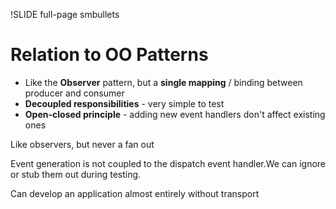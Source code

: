 !SLIDE full-page smbullets

# Relation to OO Patterns #

* Like the __Observer__ pattern, but a __single mapping__ / binding between producer and consumer
* __Decoupled responsibilities__ - very simple to test
* __Open-closed principle__ - adding new event handlers don't affect existing ones

<p class="notes">
Like observers, but never a fan out

Event generation is not coupled to the dispatch event handler.We can ignore or stub them out during
testing.

Can develop an application almost entirely without transport
</p>